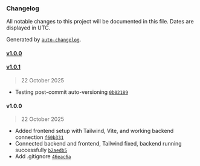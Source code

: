 ### Changelog

All notable changes to this project will be documented in this file. Dates are displayed in UTC.

Generated by [`auto-changelog`](https://github.com/CookPete/auto-changelog).

#### [v1.0.0](https://github.com/lukeismugetha/career-craft/compare/v1.0.1...v1.0.0)

#### [v1.0.1](https://github.com/lukeismugetha/career-craft/compare/v1.0.0...v1.0.1)

> 22 October 2025

- Testing post-commit auto-versioning [`0b02189`](https://github.com/lukeismugetha/career-craft/commit/0b02189fc405fa494afaa31bd71c33e5dbccc3d1)

#### v1.0.0

> 22 October 2025

- Added frontend setup with Tailwind, Vite, and working backend connection [`f60b331`](https://github.com/lukeismugetha/career-craft/commit/f60b33119be142290ebd71c01dc35b71355577e1)
- Connected backend and frontend, Tailwind fixed, backend running successfully [`b2aedb5`](https://github.com/lukeismugetha/career-craft/commit/b2aedb553b2ef06cedafaad00bd1d6fcf3e6fe30)
- Add .gitignore [`46eac6a`](https://github.com/lukeismugetha/career-craft/commit/46eac6a4a01d6d350dc7a36a1ec9403a94a14d6b)
